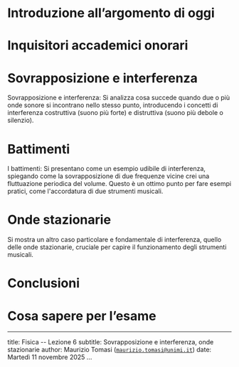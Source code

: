# Introduzione all’argomento di oggi

# Inquisitori accademici onorari

# Sovrapposizione e interferenza

Sovrapposizione e interferenza: Si analizza cosa succede quando due o più onde sonore si incontrano nello stesso punto, introducendo i concetti di interferenza costruttiva (suono più forte) e distruttiva (suono più debole o silenzio).

# Battimenti

I battimenti: Si presentano come un esempio udibile di interferenza, spiegando come la sovrapposizione di due frequenze vicine crei una fluttuazione periodica del volume. Questo è un ottimo punto per fare esempi pratici, come l'accordatura di due strumenti musicali.

# Onde stazionarie

Si mostra un altro caso particolare e fondamentale di interferenza, quello delle onde stazionarie, cruciale per capire il funzionamento degli strumenti musicali.

# Conclusioni

# Cosa sapere per l’esame

---
title: Fisica -- Lezione 6
subtitle: Sovrapposizione e interferenza, onde stazionarie
author: Maurizio Tomasi ([`maurizio.tomasi@unimi.it`](mailto:maurizio.tomasi@unimi.it))
date: Martedì 11 novembre 2025
...
